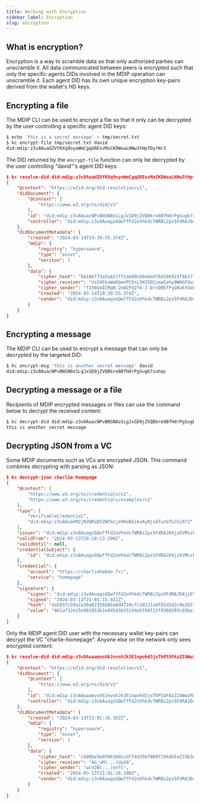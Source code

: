 ```yaml
---
title: Working with Encryption
sidebar_label: Encryption
slug: encryption
---
```


## What is encryption?

Encryption is a way to scramble data so that only authorized parties can unscramble it. All data communicated between peers is encrypted such that only the specific agents DIDs involved in the MDIP operation can unscramble it. Each agent DID has its own unique encryption key-pairs derived from the wallet's HD keys.

## Encrypting a file

The MDIP CLI can be used to encrypt a file so that it only can be decrypted by the user controlling a specific agent DID keys:

```sh
$ echo 'this is a secret message' > tmp/secret.txt
$ kc encrypt-file tmp/secret.txt david
did:mdip:z3v8AuadZVYKXq9oyoWmCgqGREsvMxCKDWxwLHNw3tHpfDyrNr3
```

The DID returned by the `encrypt-file` function can only be decrypted by the user controlling "david"'s agent DID keys:

```json
$ kc resolve-did did:mdip:z3v8AuadZVYKXq9oyoWmCgqGREsvMxCKDWxwLHNw3tHpfDyrNr3
{
    "@context": "https://w3id.org/did-resolution/v1",
    "didDocument": {
        "@context": [
            "https://www.w3.org/ns/did/v1"
        ],
        "id": "did:mdip:z3v8AuacNPvBNSN8o1LgJxSD9jZVQBkre8BfHdrPgSugb7zuhqs",
        "controller": "did:mdip:z3v8AuagsGQwffFd2oVhkdcTWRBi2ps5FdRAJD4jzEVMszkYBCj"
    },
    "didDocumentMetadata": {
        "created": "2024-03-14T19:39:55.374Z",
        "mdip": {
            "registry": "hyperswarm",
            "type": "asset",
            "version": 1
        },
        "data": {
            "cipher_hash": "b618bf73a5a421ff1ab89cb0a6dd76d296915f8b17f8f899bdbc42ee68906cd6",
            "cipher_receiver": "UsCHFkoWeKbmnPC6rL5K55O2zewCehy9WHGFOuxE_nYZrIpxwn4biSbkqhMO_7iFRWFM7Kv_R78SQOO_GROpF_0ttlQYOg",
            "cipher_sender": "fIhBsmICMqN-2nW2FQ2fk-2-DrvQ0EfPyGRa6YUoEywDJdzEtyAW4PBiYnwrgomA0oC5Ox5SeTtCon0ps7baqvHDFDr3aw",
            "created": "2024-03-14T19:39:55.374Z",
            "sender": "did:mdip:z3v8AuagsGQwffFd2oVhkdcTWRBi2ps5FdRAJD4jzEVMszkYBCj"
        }
    }
}
```

## Encrypting a message

The MDIP CLI can be used to encrypt a message that can only be decrypted by the targeted DID:

```sh
$ kc encrypt-msg 'this is another secret message' david
did:mdip:z3v8AuacNPvBNSN8o1LgJxSD9jZVQBkre8BfHdrPgSugb7zuhqs
```

## Decrypting a message or a file

Recipients of MDIP encrypted messages or files can use the command below to decrypt the received content:

```sh
$ kc decrypt-did did:mdip:z3v8AuacNPvBNSN8o1LgJxSD9jZVQBkre8BfHdrPgSugb7zuhqs
this is another secret message
```

## Decrypting JSON from a VC

Some MDIP documents such as VCs are encrypted JSON. This command  combines decrypting with parsing as JSON:

```json
$ kc decrypt-json charlie-homepage
{
    "@context": [
        "https://www.w3.org/ns/credentials/v2",
        "https://www.w3.org/ns/credentials/examples/v2"
    ],
    "type": [
        "VerifiableCredential",
        "did:mdip:z3v8AuahM2jN3QRaQ5ZWTmzje9HoNdikuAyNjsGfunGfLCGj87J"
    ],
    "issuer": "did:mdip:z3v8AuagsGQwffFd2oVhkdcTWRBi2ps5FdRAJD4jzEVMszkYBCj",
    "validFrom": "2024-03-13T20:18:13.290Z",
    "validUntil": null,
    "credentialSubject": {
        "id": "did:mdip:z3v8AuagsGQwffFd2oVhkdcTWRBi2ps5FdRAJD4jzEVMszkYBCj"
    },
    "credential": {
        "account": "https://charliehebdo.fr/",
        "service": "homepage"
    },
    "signature": {
        "signer": "did:mdip:z3v8AuagsGQwffFd2oVhkdcTWRBi2ps5FdRAJD4jzEVMszkYBCj",
        "signed": "2024-03-13T21:01:15.922Z",
        "hash": "da5837c59a2a30a0235668ba8d472dcfc10221a0f01d1d2c9e265ff13436e036",
        "value": "861af32e15e961853b1e84543635249a5f89f22f9360293c05be3a84b53724a934d4e5fc7c6901f503e3df72cb653efa76e8f565dca5c07c7fc9437c95d4355f"
    }
}
```

Only the MDIP agent DID user with the necessary wallet key-pairs can decrypt the VC "charlie-homepage". Anyone else on the network only sees encrypted content:

```json
$ kc resolve-did did:mdip:z3v8AuaamvoV6JnvnhJk3E1npohd3jxThPSXFAzZZ4WwzMrirbq
{
    "@context": "https://w3id.org/did-resolution/v1",
    "didDocument": {
        "@context": [
            "https://www.w3.org/ns/did/v1"
        ],
        "id": "did:mdip:z3v8AuaamvoV6JnvnhJk3E1npohd3jxThPSXFAzZZ4WwzMrirbq",
        "controller": "did:mdip:z3v8AuagsGQwffFd2oVhkdcTWRBi2ps5FdRAJD4jzEVMszkYBCj"
    },
    "didDocumentMetadata": {
        "created": "2024-03-13T21:01:16.102Z",
        "mdip": {
            "registry": "hyperswarm",
            "type": "asset",
            "version": 1
        },
        "data": {
            "cipher_hash": "cb98be9a0f06160ccdff4d35bf00971944b5a27db3e6974b0301cd26018588c1",
            "cipher_receiver": "AG_uM(...)UyV8",
            "cipher_sender": "wcV2W(...)enfc",
            "created": "2024-03-13T21:01:16.100Z",
            "sender": "did:mdip:z3v8AuagsGQwffFd2oVhkdcTWRBi2ps5FdRAJD4jzEVMszkYBCj"
        }
    }
}
```
